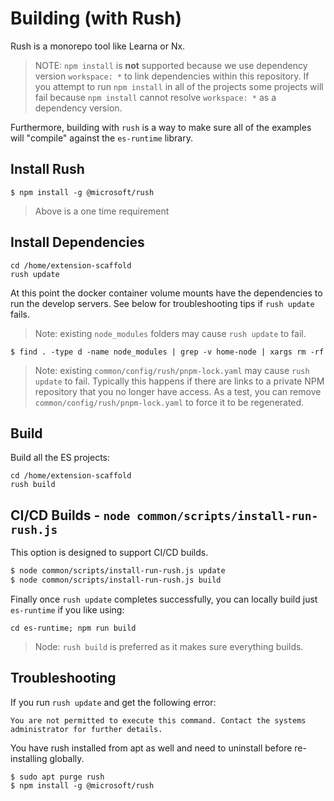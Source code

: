 # Building (with Rush)

Rush is a monorepo tool like Learna or Nx.

> NOTE: `npm install` is **not** supported because we use
> dependency version  `workspace: *` to link dependencies within this repository.
> If you attempt to run `npm install` in all of the projects
> some projects will fail because `npm install` cannot resolve `workspace: *`
> as a dependency version.

Furthermore, building with `rush` is a way to make sure all of the examples
will "compile" against the `es-runtime` library.

## Install Rush

```
$ npm install -g @microsoft/rush
```

> Above is a one time requirement

## Install Dependencies

```
cd /home/extension-scaffold
rush update
```

At this point the docker container volume mounts 
have the dependencies to run the develop servers.
See below for troubleshooting tips if `rush update` fails.

> Note: existing `node_modules` folders may cause `rush update` to fail.

```
$ find . -type d -name node_modules | grep -v home-node | xargs rm -rf
```

> Note: existing `common/config/rush/pnpm-lock.yaml` may cause `rush update` to fail.
> Typically this happens if there are links to a private NPM repository 
> that you no longer have access.
> As a test, you can remove `common/config/rush/pnpm-lock.yaml` 
> to force it to be regenerated.

## Build

Build all the ES projects:

```
cd /home/extension-scaffold
rush build
```

## CI/CD Builds - `node common/scripts/install-run-rush.js`

This option is designed to support CI/CD builds.

```bash
$ node common/scripts/install-run-rush.js update
$ node common/scripts/install-run-rush.js build
```

Finally once `rush update` completes successfully,
you can locally build just `es-runtime` if you like using:

`cd es-runtime; npm run build`

> Node: `rush build` is preferred as it makes sure everything builds.

## Troubleshooting

If you run `rush update` and get the following error:

`You are not permitted to execute this command. Contact the systems administrator for further details.`

You have rush installed from apt as well and need to uninstall before re-installing globally. 

```
$ sudo apt purge rush
$ npm install -g @microsoft/rush
```